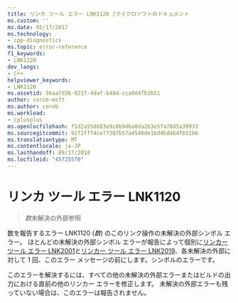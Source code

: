 ```yaml
---
title: リンカ ツール エラー LNK1120 |マイクロソフトのドキュメント
ms.custom: ''
ms.date: 05/17/2017
ms.technology:
- cpp-diagnostics
ms.topic: error-reference
f1_keywords:
- LNK1120
dev_langs:
- C++
helpviewer_keywords:
- LNK1120
ms.assetid: 56aa7d36-921f-4daf-b44d-cca0d4fb1b51
author: corob-msft
ms.author: corob
ms.workload:
- cplusplus
ms.openlocfilehash: f1d2a55d683e9c8b9d6a0da2b3e5fa78d5a39933
ms.sourcegitcommit: 92f2fff4ce77387b57a4546de1bd4bd464fb51b6
ms.translationtype: MT
ms.contentlocale: ja-JP
ms.lasthandoff: 09/17/2018
ms.locfileid: "45725570"
---
```

# <a name="linker-tools-error-lnk1120"></a>リンカ ツール エラー LNK1120

> *数*未解決の外部参照  
  
数を報告するエラー LNK1120 (*数*) のこのリンク操作の未解決の外部シンボル エラー。 ほとんどの未解決の外部シンボル エラーが報告によって個別に[リンカー ツール エラー LNK2001](../../error-messages/tool-errors/linker-tools-error-lnk2001.md)と[リンカー ツール エラー LNK2019](../../error-messages/tool-errors/linker-tools-error-lnk2019.md)、各未解決の外部に対して 1 回、このエラー メッセージの前にします。シンボルのエラーです。  
  
このエラーを解決するには、すべての他の未解決の外部エラーまたはビルドの出力における直前の他のリンカー エラーを修正します。 未解決の外部エラーも残っていない場合は、このエラーは報告されません。  
